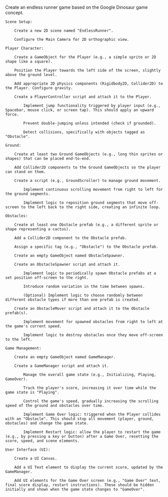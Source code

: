 Create an endless runner game based on the Google Dinosaur game concept.

    Scene Setup:

        Create a new 2D scene named "EndlessRunner".

        Configure the Main Camera for 2D orthographic view.

    Player Character:

        Create a GameObject for the Player (e.g., a simple sprite or 2D shape like a square).

        Position the Player towards the left side of the screen, slightly above the ground level.

        Add appropriate 2D physics components (Rigidbody2D, Collider2D) to the Player. Configure gravity.

        Create a PlayerController script and attach it to the Player.

            Implement jump functionality triggered by player input (e.g., Spacebar, mouse click, or screen tap). This should apply an upward force.

            Prevent double-jumping unless intended (check if grounded).

            Detect collisions, specifically with objects tagged as "Obstacle".

    Ground:

        Create at least two Ground GameObjects (e.g., long thin sprites or shapes) that can be placed end-to-end.

        Add Collider2D components to the Ground GameObjects so the player can stand on them.

        Create a script (e.g., GroundScroller) to manage ground movement.

            Implement continuous scrolling movement from right to left for the ground segments.

            Implement logic to reposition ground segments that move off-screen to the left back to the right side, creating an infinite loop.

    Obstacles:

        Create at least one Obstacle prefab (e.g., a different sprite or shape representing a cactus).

        Add a Collider2D component to the Obstacle prefab.

        Assign a specific tag (e.g., "Obstacle") to the Obstacle prefab.

        Create an empty GameObject named ObstacleSpawner.

        Create an ObstacleSpawner script and attach it.

            Implement logic to periodically spawn Obstacle prefabs at a set position off-screen to the right.

            Introduce random variation in the time between spawns.

            (Optional) Implement logic to choose randomly between different obstacle types if more than one prefab is created.

        Create an ObstacleMover script and attach it to the Obstacle prefab(s).

            Implement movement for spawned obstacles from right to left at the game's current speed.

            Implement logic to destroy obstacles once they move off-screen to the left.

    Game Management:

        Create an empty GameObject named GameManager.

        Create a GameManager script and attach it.

            Manage the overall game state (e.g., Initializing, Playing, GameOver).

            Track the player's score, increasing it over time while the game state is "Playing".

            Control the game's speed, gradually increasing the scrolling speed of the ground and obstacles over time.

            Implement Game Over logic: triggered when the Player collides with an "Obstacle". This should stop all movement (player, ground, obstacles) and change the game state.

            Implement Restart logic: allow the player to restart the game (e.g., by pressing a key or button) after a Game Over, resetting the score, speed, and scene elements.

    User Interface (UI):

        Create a UI Canvas.

        Add a UI Text element to display the current score, updated by the GameManager.

        Add UI elements for the Game Over screen (e.g., "Game Over" text, final score display, restart instructions). These should be hidden initially and shown when the game state changes to "GameOver".